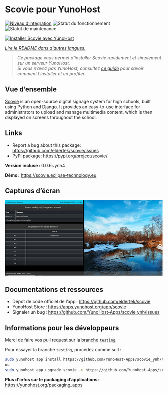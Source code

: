 <!--
Nota bene : ce README est automatiquement généré par <https://github.com/YunoHost/apps/tree/master/tools/readme_generator>
Il NE doit PAS être modifié à la main.
-->

# Scovie pour YunoHost

[![Niveau d’intégration](https://apps.yunohost.org/badge/integration/scovie)](https://ci-apps.yunohost.org/ci/apps/scovie/)
![Statut du fonctionnement](https://apps.yunohost.org/badge/state/scovie)
![Statut de maintenance](https://apps.yunohost.org/badge/maintained/scovie)

[![Installer Scovie avec YunoHost](https://install-app.yunohost.org/install-with-yunohost.svg)](https://install-app.yunohost.org/?app=scovie)

*[Lire le README dans d'autres langues.](./ALL_README.md)*

> *Ce package vous permet d’installer Scovie rapidement et simplement sur un serveur YunoHost.*  
> *Si vous n’avez pas YunoHost, consultez [ce guide](https://yunohost.org/install) pour savoir comment l’installer et en profiter.*

## Vue d’ensemble

[Scovie](https://github.com/eldertek/scovie) is an open-source digital signage system for high schools, built using Python and Django.
It provides an easy-to-use interface for administrators to upload and manage multimedia content, which is then displayed on screens throughout the school.

## Links

* Report a bug about this package: <https://github.com/eldertek/scovie/issues>
* PyPi package: <https://pypi.org/project/scovie/>


**Version incluse :** 0.0.6~ynh4

**Démo :** <https://scovie.eclipse-technology.eu>

## Captures d’écran

![Capture d’écran de Scovie](./doc/screenshots/all.png)

## Documentations et ressources

- Dépôt de code officiel de l’app : <https://github.com/eldertek/scovie>
- YunoHost Store : <https://apps.yunohost.org/app/scovie>
- Signaler un bug : <https://github.com/YunoHost-Apps/scovie_ynh/issues>

## Informations pour les développeurs

Merci de faire vos pull request sur la [branche `testing`](https://github.com/YunoHost-Apps/scovie_ynh/tree/testing).

Pour essayer la branche `testing`, procédez comme suit :

```bash
sudo yunohost app install https://github.com/YunoHost-Apps/scovie_ynh/tree/testing --debug
ou
sudo yunohost app upgrade scovie -u https://github.com/YunoHost-Apps/scovie_ynh/tree/testing --debug
```

**Plus d’infos sur le packaging d’applications :** <https://yunohost.org/packaging_apps>
